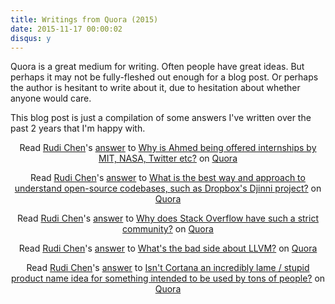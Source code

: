 ```yaml
---
title: Writings from Quora (2015)
date: 2015-11-17 00:00:02
disqus: y
---
```


Quora is a great medium for writing. Often people have great ideas. But perhaps it may not be fully-fleshed out enough for a blog post. Or perhaps the author is hesitant to write about it, due to hesitation about whether anyone would care.

This blog post is just a compilation of some answers I've written over the past 2 years that I'm happy with.

<center>
<span class="quora-content-embed" data-name="Why-is-Ahmed-being-offered-internships-by-MIT-NASA-Twitter-etc/answer/Rudi-Chen">Read <a class="quora-content-link" data-width="559" load-full-answer="True" data-key="27fd3421ac1f064a84cc002504e42d6a" data-id="15600998" data-embed="newecap" href="https://www.quora.com/Why-is-Ahmed-being-offered-internships-by-MIT-NASA-Twitter-etc/answer/Rudi-Chen" data-type="answer" data-height="250"><a href="https://www.quora.com/Rudi-Chen">Rudi Chen</a>&#039;s <a href="/Why-is-Ahmed-being-offered-internships-by-MIT-NASA-Twitter-etc#ans15600998">answer</a> to <a href="/Why-is-Ahmed-being-offered-internships-by-MIT-NASA-Twitter-etc" ref="canonical">Why is Ahmed being offered internships by MIT, NASA, Twitter etc?</a></a> on <a href="https://www.__nousername__.main.quora.com">Quora</a><script type="text/javascript" src="https://www.quora.com/widgets/content"></script></span>

<span class="quora-content-embed" data-name="What-is-the-best-way-and-approach-to-understand-open-source-codebases-such-as-Dropboxs-Djinni-project/answer/Rudi-Chen">Read <a class="quora-content-link" data-width="559" load-full-answer="True" data-key="5dac0362c6af729ce93e9171ea48dae5" data-id="16797773" data-embed="newecap" href="https://www.quora.com/What-is-the-best-way-and-approach-to-understand-open-source-codebases-such-as-Dropboxs-Djinni-project/answer/Rudi-Chen" data-type="answer" data-height="250"><a href="https://www.quora.com/Rudi-Chen">Rudi Chen</a>&#039;s <a href="/What-is-the-best-way-and-approach-to-understand-open-source-codebases-such-as-Dropboxs-Djinni-project#ans16797773">answer</a> to <a href="/What-is-the-best-way-and-approach-to-understand-open-source-codebases-such-as-Dropboxs-Djinni-project" ref="canonical">What is the best way and approach to understand open-source codebases, such as Dropbox&#039;s Djinni project?</a></a> on <a href="https://www.__nousername__.main.quora.com">Quora</a><script type="text/javascript" src="https://www.quora.com/widgets/content"></script></span>

<span class="quora-content-embed" data-name="Why-does-Stack-Overflow-have-such-a-strict-community/answer/Rudi-Chen">Read <a class="quora-content-link" data-width="559" load-full-answer="True" data-key="7aa7c879ea38f65a9ca5d52521474d8f" data-id="6221520" data-embed="newecap" href="https://www.quora.com/Why-does-Stack-Overflow-have-such-a-strict-community/answer/Rudi-Chen" data-type="answer" data-height="250"><a href="https://www.quora.com/Rudi-Chen">Rudi Chen</a>&#039;s <a href="/Why-does-Stack-Overflow-have-such-a-strict-community#ans6221520">answer</a> to <a href="/Why-does-Stack-Overflow-have-such-a-strict-community" ref="canonical">Why does Stack Overflow have such a strict community?</a></a> on <a href="https://www.__nousername__.main.quora.com">Quora</a><script type="text/javascript" src="https://www.quora.com/widgets/content"></script></span>

<span class="quora-content-embed" data-name="Whats-the-bad-side-about-LLVM/answer/Rudi-Chen">Read <a class="quora-content-link" data-width="559" load-full-answer="True" data-key="7e7aafb0f0d112185e023f0349affa4f" data-id="8709162" data-embed="newecap" href="https://www.quora.com/Whats-the-bad-side-about-LLVM/answer/Rudi-Chen" data-type="answer" data-height="250"><a href="https://www.quora.com/Rudi-Chen">Rudi Chen</a>&#039;s <a href="/Whats-the-bad-side-about-LLVM#ans8709162">answer</a> to <a href="/Whats-the-bad-side-about-LLVM" ref="canonical">What&#039;s the bad side about LLVM?</a></a> on <a href="https://www.__nousername__.main.quora.com">Quora</a><script type="text/javascript" src="https://www.quora.com/widgets/content"></script></span>

<span class="quora-content-embed" data-name="Microsoft-in-2014/Isnt-Cortana-an-incredibly-lame-stupid-product-name-idea-for-something-intended-to-be-used-by-tons-of-people/answer/Rudi-Chen">Read <a class="quora-content-link" data-width="559" load-full-answer="True" data-key="60153b5e930c484935929846a154440b" data-id="4687734" data-embed="newecap" href="https://www.quora.com/Microsoft-in-2014/Isnt-Cortana-an-incredibly-lame-stupid-product-name-idea-for-something-intended-to-be-used-by-tons-of-people/answer/Rudi-Chen" data-type="answer" data-height="250"><a href="https://www.quora.com/Rudi-Chen">Rudi Chen</a>&#039;s <a href="/Microsoft-in-2014/Isnt-Cortana-an-incredibly-lame-stupid-product-name-idea-for-something-intended-to-be-used-by-tons-of-people#ans4687734">answer</a> to <a href="/Microsoft-in-2014/Isnt-Cortana-an-incredibly-lame-stupid-product-name-idea-for-something-intended-to-be-used-by-tons-of-people" ref="canonical">Isn&#039;t Cortana an incredibly lame / stupid product name idea for something intended to be used by tons of people?</a></a> on <a href="https://www.__nousername__.main.quora.com">Quora</a><script type="text/javascript" src="https://www.quora.com/widgets/content"></script></span>
</center>
